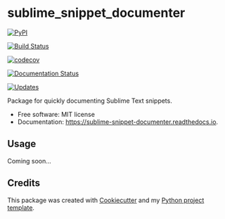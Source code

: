 # sublime_snippet_documenter

[![PyPI](https://img.shields.io/pypi/v/sublime_snippet_documenter.svg)](https://pypi.python.org/pypi/sublime_snippet_documenter)

[![Build Status](https://travis-ci.org/fhightower/sublime_snippet_documenter.svg?branch=master)](https://travis-ci.org/fhightower/sublime_snippet_documenter)

[![codecov](https://codecov.io/gh/fhightower/onemillion/branch/master/graph/badge.svg)](https://codecov.io/gh/fhightower/onemillion)

[![Documentation Status](https://readthedocs.org/projects/sublime-snippet-documenter/badge/?version=latest)](http://sublime-snippet-documenter.readthedocs.io/en/latest/?badge=latest)

[![Updates](https://pyup.io/repos/github/fhightower/sublime_snippet_documenter/shield.svg)](https://pyup.io/repos/github/fhightower/sublime_snippet_documenter/)

Package for quickly documenting Sublime Text snippets.

* Free software: MIT license
* Documentation: https://sublime-snippet-documenter.readthedocs.io.


## Usage

Coming soon...

## Credits

This package was created with [Cookiecutter](https://github.com/audreyr/cookiecutter) and my [Python project template](https://github.com/fhightower/python-project-template).
